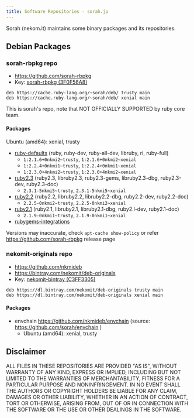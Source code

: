 ```yaml
---
title: Software Repositories - sorah.jp
---
```


Sorah (nekom.it) maintains some binary packages and its repositories.

## Debian Packages

### sorah-rbpkg repo

- https://github.com/sorah-rbpkg
- Key: [sorah-rbpkg (3F0F56A8)](./3F0F56A8.pub.txt)

```
deb https://cache.ruby-lang.org/~sorah/deb/ trusty main
deb https://cache.ruby-lang.org/~sorah/deb/ xenial main
```

This is sorah's repo, note that NOT OFFICIALLY SUPPORTED by ruby core team.

#### Packages

Ubuntu (amd64): xenial, trusty

- [ruby-defaults](https://github.com/sorah-rbpkg/ruby-defaults/releases) (ruby, ruby-dev, ruby-all-dev, libruby, ri, ruby-full)
  - `1:2.1.6+0nkmi2~trusty`, `1:2.1.6+0nkmi2~xenial`
  - `1:2.2.4+0nkmi1~trusty`, `1:2.2.4+0nkmi1~xenial`
  - `1:2.3.0+4nkmi2~trusty`, `1:2.3.0+4nkmi2~xenial`
- [ruby2.3](https://github.com/sorah-rbpkg/ruby/releases) (ruby2.3, libruby2.3, ruby2.3-gems, libruby2.3-dbg, ruby2.3-dev, ruby2.3-doc)
  - `2.3.1-5nkmi5~trusty`, `2.3.1-5nkmi5~xenial`
- [ruby2.2](https://github.com/sorah-rbpkg/ruby/releases) (ruby2.2, libruby2.2, libruby2.2-dbg, ruby2.2-dev, ruby2.2-doc)
  - `2.2.5-0nkmi2~trusty`, `2.2.5-0nkmi2~xenial`
- [ruby2.1](https://github.com/sorah-rbpkg/ruby/releases) (ruby2.1, libruby2.1, libruby2.1-dbg, ruby2.l-dev, ruby2.1-doc)
  - `2.1.9-0nkmi1~trusty`, `2.1.9-0nkmi1~xenial`
- [rubygems-integrations](https://github.com/sorah-rbpkg/rubygems-integrations)

Versions may inaccurate, check `apt-cache show-policy` or refer https://github.com/sorah-rbpkg release page

### nekomit-originals repo

- https://github.com/nkmideb
- https://bintray.com/nekomit/deb-originals
- Key: [nekomit-bintray (C3FF3305)](./C3FF3305.pub.txt)

```
deb https://dl.bintray.com/nekomit/deb-originals trusty main
deb https://dl.bintray.com/nekomit/deb-originals xenial main
```

#### Packages

- envchain https://github.com/nkmideb/envchain (source: https://github.com/sorah/envchain )
  - Ubuntu (amd64): xenial, trusty

## Disclaimer

ALL FILES IN THESE REPOSITORIES ARE PROVIDED "AS IS", WITHOUT WARRANTY OF ANY KIND, EXPRESS OR IMPLIED, INCLUDING BUT NOT LIMITED TO THE WARRANTIES OF MERCHANTABILITY, FITNESS FOR A PARTICULAR PURPOSE AND NONINFRINGEMENT. IN NO EVENT SHALL THE AUTHORS OR COPYRIGHT HOLDERS BE LIABLE FOR ANY CLAIM, DAMAGES OR OTHER LIABILITY, WHETHER IN AN ACTION OF CONTRACT, TORT OR OTHERWISE, ARISING FROM, OUT OF OR IN CONNECTION WITH THE SOFTWARE OR THE USE OR OTHER DEALINGS IN THE SOFTWARE.
